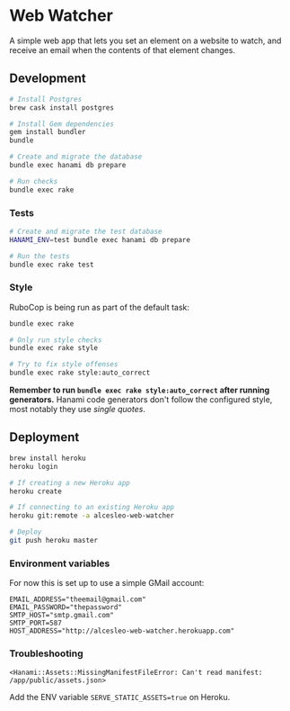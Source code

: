 # Web Watcher

A simple web app that lets you set an element on a website to watch, and
receive an email when the contents of that element changes.

## Development

```sh
# Install Postgres
brew cask install postgres

# Install Gem dependencies
gem install bundler
bundle

# Create and migrate the database
bundle exec hanami db prepare

# Run checks
bundle exec rake
```

### Tests

```sh
# Create and migrate the test database
HANAMI_ENV=test bundle exec hanami db prepare

# Run the tests
bundle exec rake test
```

### Style

RuboCop is being run as part of the default task:

```sh
bundle exec rake

# Only run style checks
bundle exec rake style

# Try to fix style offenses
bundle exec rake style:auto_correct
```

**Remember to run `bundle exec rake style:auto_correct` after running generators.** Hanami
code generators don't follow the configured style, most notably they use
_single quotes_.

## Deployment

```sh
brew install heroku
heroku login

# If creating a new Heroku app
heroku create

# If connecting to an existing Heroku app
heroku git:remote -a alcesleo-web-watcher

# Deploy
git push heroku master
```

### Environment variables

For now this is set up to use a simple GMail account:

```
EMAIL_ADDRESS="theemail@gmail.com"
EMAIL_PASSWORD="thepassword"
SMTP_HOST="smtp.gmail.com"
SMTP_PORT=587
HOST_ADDRESS="http://alcesleo-web-watcher.herokuapp.com"
```

### Troubleshooting

`<Hanami::Assets::MissingManifestFileError: Can't read manifest: /app/public/assets.json>`

Add the ENV variable `SERVE_STATIC_ASSETS=true` on Heroku.
